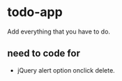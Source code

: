 # todo-app
Add everything that you have to do.

## need to code for
* jQuery alert option onclick delete.
